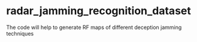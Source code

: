 # radar_jamming_recognition_dataset
The code will help to generate RF maps of different deception jamming techniques 
